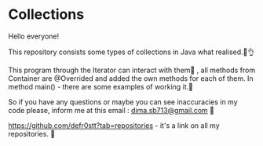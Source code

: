 # Collections

Hello everyone!

This repository consists some types of collections in Java what realised.🧐👌

This program through the Iterator can interact with them📝 , all methods from Container are  @Overrided and added the own methods for 
each of them. In method main() - there are some examples of working it.🎯

So if you have any questions or maybe you can see inaccuracies in my code please, inform me at this email : dima.sb713@gmail.com 📧

https://github.com/defr0stt?tab=repositories - it's a link on all my repositories. 👀
